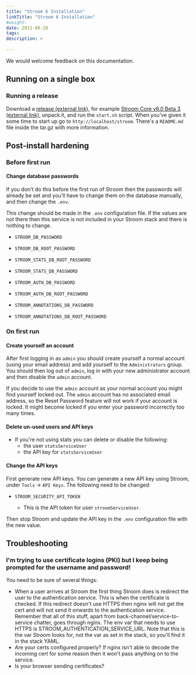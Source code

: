 ```yaml
---
title: "Stroom 6 Installation"
linkTitle: "Stroom 6 Installation"
#weight:
date: 2021-08-20
tags: 
description: >
  
---
```


We would welcome feedback on this documentation.

## Running on a single box

### Running a release

Download a [release (external link)](https://github.com/gchq/stroom-resources/releases), for example [Stroom Core v6.0 Beta 3 (external link)](https://github.com/gchq/stroom-resources/releases/download/stroom_core-v6.0-beta.3/stroom_core_v6.0-beta.3.tar.gz), unpack it, and run the `start.sh` script. When you've given it some time to start up go to `http://localhost/stroom`. There's a `README.md` file inside the tar.gz with more information.

## Post-install hardening

### Before first run

#### Change database passwords

If you don't do this before the first run of Stroom then the passwords will already be set and you'll have to change them on the database manually, and then change the `.env`.

This change should be made in the `.env` configuration file. If the values are not there then this service is not included in your Stroom stack and there is nothing to change.

- `STROOM_DB_PASSWORD`
- `STROOM_DB_ROOT_PASSWORD`

- `STROOM_STATS_DB_ROOT_PASSWORD`
- `STROOM_STATS_DB_PASSWORD`

- `STROOM_AUTH_DB_PASSWORD`
- `STROOM_AUTH_DB_ROOT_PASSWORD`

- `STROOM_ANNOTATIONS_DB_PASSWORD`
- `STROOM_ANNOTATIONS_DB_ROOT_PASSWORD`

### On first run

#### Create yourself an account

After first logging in as `admin` you should create yourself a normal account (using your email address) and add yourself to the `Administrators` group. You should then log out of `admin`, log in with your new administrator account and then disable the `admin` account. 

If you decide to use the `admin` account as your normal account you might find yourself locked out. The `admin` account has no associated email address, so the Reset Password feature will not work if your account is locked. It might become locked if you enter your password incorrectly too many times.

#### Delete un-used users and API keys

- If you're not using stats you can delete or disable the following:
  - the user `statsServiceUser`
  - the API key for `statsServiceUser`

#### Change the API keys

First generate new API keys. You can generate a new API key using Stroom, under `Tools` -> `API Keys`. The following need to be changed:

- `STROOM_SECURITY_API_TOKEN`

  - This is the API token for user `stroomServiceUser`.

Then stop Stroom and update the API key in the `.env` configuration file with the new value.

## Troubleshooting

### I'm trying to use certificate logins (PKI) but I keep being prompted for the username and password!
You need to be sure of several things:
- When a user arrives at Stroom the first thing Stroom does is redirect the user to the authentication service. This is when the certificate is checked. If this redirect doesn't use HTTPS then nginx will not get the cert and will not send it onwards to the authentication service. Remember that all of this stuff, apart from back-channel/service-to-service chatter, goes through nginx. The env var that needs to use HTTPS is STROOM_AUTHENTICATION_SERVICE_URL. Note that this is the var Stroom looks for, not the var as set in the stack, so you'll find it in the stack YAML.
- Are your certs configured properly? If nginx isn't able to decode the incoming cert for some reason then it won't pass anything on to the service.
- Is your browser sending certificates?

